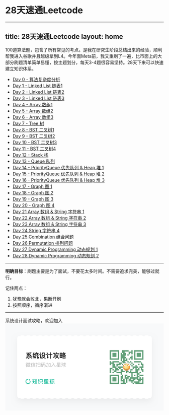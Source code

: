 # 28天速通Leetcode

---
title: 28天速通Leetcode
layout: home
---

100道算法题，包含了所有常见的考点。是我在研究生阶段总结出来的经验，顺利帮我进入谷歌并且越级拿到L4。今年面Meta前，我又重刷了一遍，比市面上的大部分刷题清单简单易懂，按主题划分，每天3-4题很容易坚持。28天下来可以快速建立知识体系。
+ [Day 0 - 算法复杂度分析](./docs/Day%200%20-%20算法复杂度分析.md)
+ [Day 1 - Linked List 链表1](./docs/Day%201%20-%20Linked%20List%20链表1.md)
+ [Day 2 - Linked List 链表2](./docs/Day%202%20-%20Linked%20List%20链表2.md)
+ [Day 3 - Linked List 链表3](./docs/Day%203%20-%20Linked%20List%20链表3.md)
+ [Day 4 - Array 数组1](./docs/Day%204%20-%20Array%20数组1.md)
+ [Day 5 - Array 数组2](./docs/Day%205%20-%20Array%20数组2.md)
+ [Day 6 - Array 数组3](./docs/Day%206%20-%20Array%20数组3.md)
+ [Day 7 - Tree 树](./docs/Day%207%20-%20Tree%20树.md)
+ [Day 8 - BST 二叉树1](./docs/Day%208%20-%20BST%20二叉树1.md)
+ [Day 9 - BST 二叉树2](./docs/Day%209%20-%20BST%20二叉树2.md)
+ [Day 10 - BST 二叉树3](./docs/Day%2010%20-%20BST%20二叉树3.md)
+ [Day 11 - BST 二叉树4](./docs/Day%2011%20-%20BST%20二叉树4.md)
+ [Day 12 - Stack 栈](./docs/Day%2012%20-%20Stack%20栈.md)
+ [Day 13 - Queue 队列](./docs/Day%2013%20-%20Queue%20队列.md)
+ [Day 14 - PriorityQueue 优先队列 & Heap 堆 1](./docs/Day%2014%20-%20PriorityQueue%20优先队列%20&%20Heap%20堆%201.md)
+ [Day 15 - PriorityQueue 优先队列 & Heap 堆 2](./docs/Day%2015%20-%20PriorityQueue%20优先队列%20&%20Heap%20堆%202.md)
+ [Day 16 - PriorityQueue 优先队列 & Heap 堆 3](./docs/Day%2016%20-%20PriorityQueue%20优先队列%20&%20Heap%20堆%203.md)
+ [Day 17 - Graph 图 1](./docs/Day%2017%20-%20Graph%20图%201.md)
+ [Day 18 - Graph 图 2](./docs/Day%2018%20-%20Graph%20图%202.md)
+ [Day 19 - Graph 图 3](./docs/Day%2019%20-%20Graph%20图%203.md)
+ [Day 20 - Graph 图 4](./docs/Day%2020%20-%20Graph%20图%204.md)
+ [Day 21 Array 数组 & String 字符串 1](./docs/Day%2021%20Array%20数组%20%26%20String%20字符串%201.md)
+ [Day 22 Array 数组 & String 字符串 2](./docs/Day%2022%20Array%20数组%20%26%20String%20字符串%202.md)
+ [Day 23 Array 数组 & String 字符串 3](./docs/Day%2023%20Array%20数组%20%26%20String%20字符串%203.md)
+ [Day 24 String 字符串 4](./docs/Day%2024%20String%20字符串%204.md)
+ [Day 25 Combination 组合问题](./docs/Day%2025%20Combination%20组合问题.md)
+ [Day 26 Permutation 排列问题](./docs/Day%2026%20Permutation%20排列问题.md)
+ [Day 27 Dynamic Programming 动态规划 1](./docs/Day%2027%20Dynamic%20Programming%20动态规划%201.md)
+ [Day 28 Dynamic Programming 动态规划 2](./docs/Day%2028%20Dynamic%20Programming%20动态规划%202.md)

---

**明确目标**：刷题主要是为了面试，不要花太多时间。不需要追求完美，能够过就行。

记住两点：
1. 犹豫就会败北，果断开刷
2. 按照顺序，循序渐进

---

系统设计面试攻略，欢迎加入
![](./docs/海报.png)
